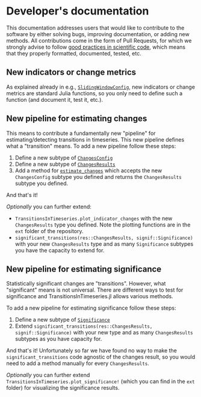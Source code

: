 # Developer's documentation

This documentation addresses users that would like to contribute to the software by either solving bugs, improving documentation, or adding new methods.
All contributions come in the form of Pull Requests, for which we strongly advise to follow [good practices in scientific code](https://github.com/JuliaDynamics/GoodScientificCodeWorkshop), which means that they properly formatted, documented, tested, etc.

## New indicators or change metrics

As explained already in e.g., [`SlidingWindowConfig`](@ref), new indicators or change metrics are standard Julia functions, so you only need to define such a function (and document it, test it, etc.).

## New pipeline for estimating changes

This means to contribute a fundamentally new "pipeline" for estimating/detecting
transitions in timeseries. This new pipeline defines what a "transition" means.
To add a new pipeline follow these steps:

1. Define a new subtype of [`ChangesConfig`](@ref)
2. Define a new subtype of [`ChangesResults`](@ref)
3. Add a method for [`estimate_changes`](@ref) which accepts
   the new `ChangesConfig` subtype you defined and
   returns the `ChangesResults` subtype you defined.

And that's it!

_Optionally_ you can further extend:

- `TransitionsInTimeseries.plot_indicator_changes` with the new `ChangesResults` type you defined. Note the plotting functions are in the `ext` folder of the repository.
- `significant_transitions(res::ChangesResults, signif::Significance)`
  with your new `ChangesResults` type and as many `Significance`
  subtypes you have the capacity to extend for.


## New pipeline for estimating significance

Statistically significant changes are "transitions".
However, what "significant" means is not universal. There are different ways to
test for significance and TransitionsInTimeseries.jl allows various methods.

To add a new pipeline for estimating significance follow these steps:

1. Define a new subtype of [`Significance`](@ref)
2. Extend `significant_transitions(res::ChangesResults, signif::Significance)`
   with your new type and as many `ChangesResults` subtypes as you have
   capacity for.

And that's it! Unfortunately so far we have found no way to make the
`significant_transitions` code agnostic of the changes result, so you would
need to add a method manually for every `ChangesResults`.

_Optionally_ you can further extend `TransitionsInTimeseries.plot_significance!`
(which you can find in the `ext` folder) for visualizing the significance results.
